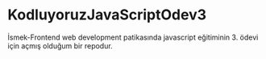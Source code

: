 # KodluyoruzJavaScriptOdev3
İsmek-Frontend web development patikasında javascript eğitiminin 3. ödevi için açmış olduğum bir repodur.
